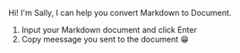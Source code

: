 Hi! I'm Sally, I can help you convert Markdown to Document.

1. Input your Markdown document and click Enter
2. Copy meessage you sent to the document 😁